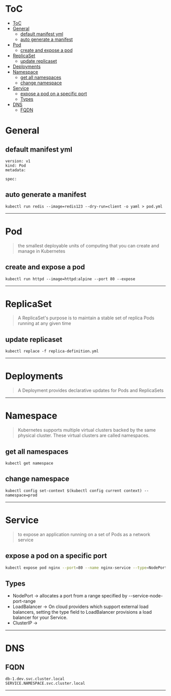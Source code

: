 # ToC
<!--ts-->
   * [ToC](#toc)
   * [General](#general)
      * [default manifest yml](#default-manifest-yml)
      * [auto generate a manifest](#auto-generate-a-manifest)
   * [Pod](#pod)
      * [create and expose a pod](#create-and-expose-a-pod)
   * [ReplicaSet](#replicaset)
      * [update replicaset](#update-replicaset)
   * [Deployments](#deployments)
   * [Namespace](#namespace)
      * [get all namespaces](#get-all-namespaces)
      * [change namespace](#change-namespace)
   * [Service](#service)
      * [expose a pod on a specific port](#expose-a-pod-on-a-specific-port)
      * [Types](#types)
   * [DNS](#dns)
      * [FQDN](#fqdn)

<!-- Added by: morelly_t1, at: Sat 31 Oct 2020 04:15:32 PM CET -->

<!--te-->

# General
## default manifest yml
```
version: v1
kind: Pod
metadata:

spec:

```

## auto generate a manifest 
```
kubectl run redis --image=redis123 --dry-run=client -o yaml > pod.yml
```
---
# Pod
>the smallest deployable units of computing that you can create and manage in Kubernetes 

## create and expose a pod
```
kubectl run httpd --image=httpd:alpine --port 80 --expose
```
---

# ReplicaSet
> A ReplicaSet's purpose is to maintain a stable set of replica Pods running at any given time

## update replicaset
```
kubectl replace -f replica-definition.yml
```
---
# Deployments
> A Deployment provides declarative updates for Pods and ReplicaSets
---
# Namespace
> Kubernetes supports multiple virtual clusters backed by the same physical cluster. These virtual clusters are called namespaces.

## get all namespaces
```
kubectl get namespace
```
## change namespace
```
kubectl config set-context $(kubectl config current context) --namespace=prod
```
---
# Service
> to expose an application running on a set of Pods as a network service

## expose a pod on a specific port
```bash
kubectl expose pod nginx --port=80 --name nginx-service --type=NodePort --dry-run=client -o yaml
```

## Types
* NodePort -> allocates a port from a range specified by --service-node-port-range
* LoadBalancer -> On cloud providers which support external load balancers, setting the type field to LoadBalancer provisions a load balancer for your Service.
* ClusterIP -> 
---
# DNS 
## FQDN
```
db-1.dev.svc.cluster.local
SERVICE.NAMESPACE.svc.cluster.local
```
---